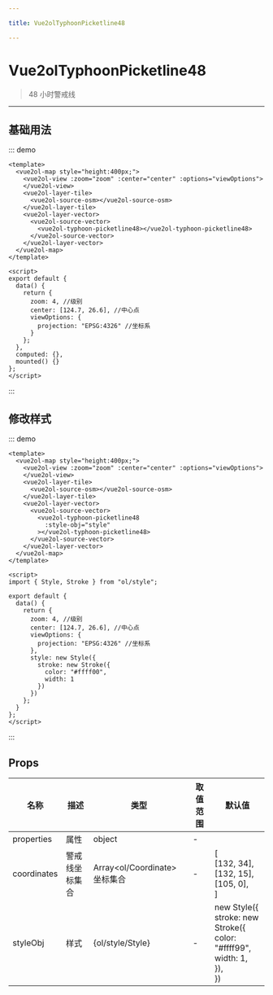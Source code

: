 ```yaml
---

title: Vue2olTyphoonPicketline48

---
```


# Vue2olTyphoonPicketline48

> 48 小时警戒线

---

## 基础用法

::: demo

```vue
<template>
  <vue2ol-map style="height:400px;">
    <vue2ol-view :zoom="zoom" :center="center" :options="viewOptions">
    </vue2ol-view>
    <vue2ol-layer-tile>
      <vue2ol-source-osm></vue2ol-source-osm>
    </vue2ol-layer-tile>
    <vue2ol-layer-vector>
      <vue2ol-source-vector>
        <vue2ol-typhoon-picketline48></vue2ol-typhoon-picketline48>
      </vue2ol-source-vector>
    </vue2ol-layer-vector>
  </vue2ol-map>
</template>

<script>
export default {
  data() {
    return {
      zoom: 4, //级别
      center: [124.7, 26.6], //中心点
      viewOptions: {
        projection: "EPSG:4326" //坐标系
      }
    };
  },
  computed: {},
  mounted() {}
};
</script>
```

:::

## 修改样式

::: demo

```vue
<template>
  <vue2ol-map style="height:400px;">
    <vue2ol-view :zoom="zoom" :center="center" :options="viewOptions">
    </vue2ol-view>
    <vue2ol-layer-tile>
      <vue2ol-source-osm></vue2ol-source-osm>
    </vue2ol-layer-tile>
    <vue2ol-layer-vector>
      <vue2ol-source-vector>
        <vue2ol-typhoon-picketline48
          :style-obj="style"
        ></vue2ol-typhoon-picketline48>
      </vue2ol-source-vector>
    </vue2ol-layer-vector>
  </vue2ol-map>
</template>

<script>
import { Style, Stroke } from "ol/style";

export default {
  data() {
    return {
      zoom: 4, //级别
      center: [124.7, 26.6], //中心点
      viewOptions: {
        projection: "EPSG:4326" //坐标系
      },
      style: new Style({
        stroke: new Stroke({
          color: "#ffff00",
          width: 1
        })
      })
    };
  }
};
</script>
```

:::

## Props

| 名称        | 描述           | 类型                          | 取值范围 | 默认值                                                                                      |
| ----------- | -------------- | ----------------------------- | -------- | ------------------------------------------------------------------------------------------- |
| properties  | 属性           | object                        | -        |                                                                                             |
| coordinates | 警戒线坐标集合 | Array<ol/Coordinate> 坐标集合 | -        | [<br/> [132, 34],<br/> [132, 15],<br/> [105, 0],<br/>]                                      |
| styleObj    | 样式           | {ol/style/Style}              | -        | new Style({<br/> stroke: new Stroke({<br/> color: "#ffff99",<br/> width: 1,<br/> }),<br/>}) |
